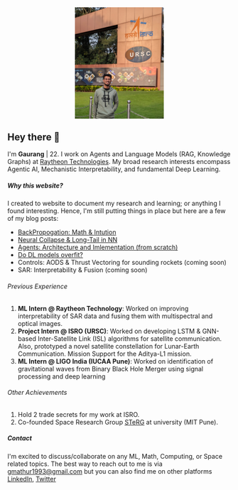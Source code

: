 <div style="text-align: center;">
  <img src="images/profile_picture.jpg" alt="Gaurang Mathur" width="200" style="display: block; margin: auto;">
</div>

## Hey there 👋
I'm **Gaurang** | 22. I work on Agents and Language Models (RAG, Knowledge Graphs) at [Raytheon Technologies](https://www.rtx.com/raytheon).  My broad research interests encompass Agentic AI, Mechanistic Interpretability, and fundamental Deep Learning.

##### Why this website?
I created to website to document my research and learning; or anything I found interesting. Hence, I'm still putting things in place but here are a few of my blog posts:

* [BackPropogation: Math & Intution]()
* [Neural Collapse & Long-Tail in NN]()
* [Agents: Architecture and Imlementation (from scratch)]()
* [Do DL models overfit?]()
* Controls: AODS & Thrust Vectoring for sounding rockets (coming soon)
* SAR: Interpretability & Fusion (coming soon)

###### Previous Experience
1. **ML Intern @ Raytheon Technology**: Worked on improving interpretability of SAR data and fusing them with multispectral and optical images.
2. **Project Intern @ ISRO (URSC)**: Worked on developing LSTM & GNN-based Inter-Satellite Link (ISL) algorithms for satellite communication. Also, prototyped a novel satellite constellation for Lunar-Earth Communication. Mission Support for the Aditya-L1 mission.
3. **ML Intern @ LIGO India (IUCAA Pune)**: Worked on identification of gravitational waves from Binary Black Hole Merger using signal processing and deep learning

###### Other Achievements
1. Hold 2 trade secrets for my work at ISRO.
2. Co-founded Space Research Group [STeRG](https://www.instagram.com/sterg_official/) at university (MIT Pune).



##### Contact
I'm excited to discuss/collaborate on any ML, Math, Computing, or Space related topics. The best way to reach out to me is via [gmathur1993@gmail.com](mailto:gmathur1993@gmail.com) but you can also find me on other platforms [LinkedIn](https://www.linkedin.com/in/gaurang-mathur-748988175/), [Twitter](https://x.com/gaurang__mathur)
